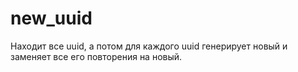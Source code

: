 # new_uuid
Находит все uuid, а потом для каждого uuid генерирует новый и заменяет все его повторения на новый.

